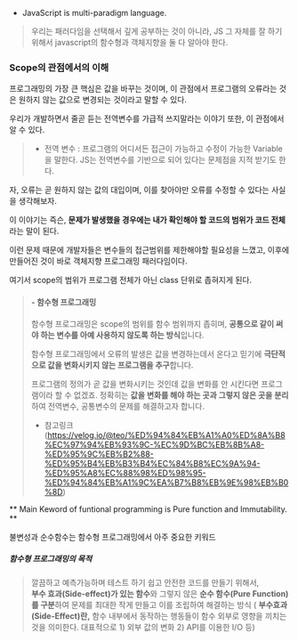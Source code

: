 - JavaScript is multi-paradigm language.

> 우리는 패러다임을 선택해서 깊게 공부하는 것이 아니라, JS 그 자체를 잘 하기 위해서 javascript의 함수형과 객체지향을 둘 다 알아야 한다.

### Scope의 관점에서의 이해

프로그래밍의 가장 큰 핵심은 값을 바꾸는 것이며, 이 관점에서 프로그램의 오류라는 것은 원하지 않는 값으로 변경되는 것이라고 말할 수 있다.

우리가 개발하면서 줄곧 듣는 전역변수를 가급적 쓰지말라는 이야기 또한,  이 관점에서 알 수 있다.  

> - 전역 변수 : 프로그램의 어디서든 접근이 가능하고 수정이 가능한 Variable을 말한다.  JS는 전역변수를 기반으로 되어 있다는 문제점을 지적 받기도 한다. 

자, 오류는 곧 원하지 않는 값의 대입이며, 이를 찾아야만 오류를 수정할 수 있다는 사실을 생각해보자.
 
이 이야기는 즉슨,  **문제가 발생했을 경우에는 내가 확인해야 할 코드의 범위가 코드 전체**라는 말이 된다.  


이런 문제 때문에 개발자들은 변수들의 접근범위를 제한해야할 필요성을 느꼈고, 이후에 만들어진 것이 바로 객체지향 프로그래밍 패러다임이다. 

여기서 scope의 범위가 프로그램 전체가 아닌 class 단위로 좁혀지게 된다. 




>#### - 함수형 프로그래밍
>
> 함수형 프로그래밍은 scope의 범위를 함수 범위까지 좁히며, **공통으로 같이 써야 하는 변수를 아예 사용하지 않도록 하는 방식**입니다.
> 
> 함수형 프로그래밍에서 오류의 발생은 값을 변경하는데서 온다고 믿기에 **극단적으로 값을 변화시키지 않는 프로그램을 추구**합니다.
> 
>프로그램의 정의가 곧 값을 변화시키는 것인데 값을 변화를 안 시킨다면 프로그램이라 할 수 없겠죠. 정확히는 **값을 변화를 해야 하는 곳과 그렇지 않은 곳을 분리**하여 전역변수, 공통변수의 문제를 해결하고자 합니다.
>+ 참고링크 (https://velog.io/@teo/%ED%94%84%EB%A1%A0%ED%8A%B8%EC%97%94%EB%93%9C-%EC%9D%BC%EB%8B%A8-%ED%95%9C%EB%B2%88-%ED%95%B4%EB%B3%B4%EC%84%B8%EC%9A%94-%ED%95%A8%EC%88%98%ED%98%95-%ED%94%84%EB%A1%9C%EA%B7%B8%EB%9E%98%EB%B0%8D)

** Main Keword of funtional programming is Pure function and Immutability. **

불변성과 순수함수는 함수형 프로그래밍에서 아주 중요한 키워드

##### 함수형 프로그래밍의 목적
> 깔끔하고 예측가능하며 테스트 하기 쉽고 안전한 코드를 만들기 위해서,  
**부수 효과(Side-effect)가 있는 함수**와 그렇지 않은 **순수 함수(Pure Function)를 구분**하여 문제를 최대한 작게 만들고 이를 조립하여 해결하는 방식
( **부수효과(Side-Effect)란,** 함수 내부에서 동작하는 행동들이 함수 외부로 영향을 끼치는 것을 의미한다. 
대표적으로 1) 외부 값의 변화 2) API를 이용한 I/O 등)

